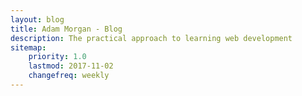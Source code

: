 ```yaml
---
layout: blog
title: Adam Morgan - Blog
description: The practical approach to learning web development
sitemap:
    priority: 1.0
    lastmod: 2017-11-02
    changefreq: weekly
---
```

